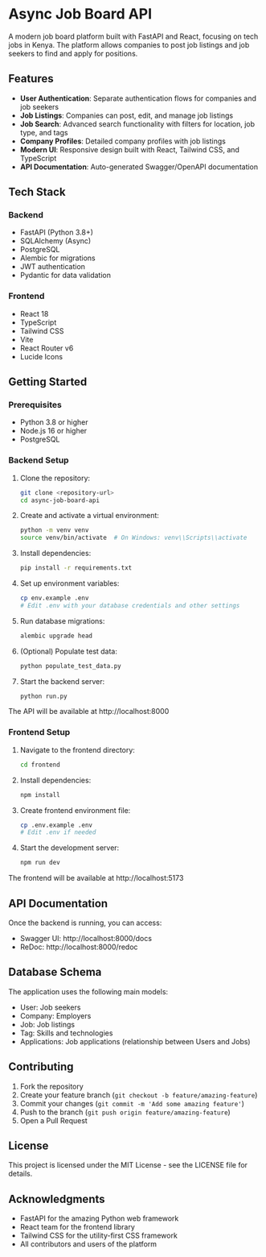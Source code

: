 # Async Job Board API

A modern job board platform built with FastAPI and React, focusing on tech jobs in Kenya. The platform allows companies to post job listings and job seekers to find and apply for positions.

## Features

- **User Authentication**: Separate authentication flows for companies and job seekers
- **Job Listings**: Companies can post, edit, and manage job listings
- **Job Search**: Advanced search functionality with filters for location, job type, and tags
- **Company Profiles**: Detailed company profiles with job listings
- **Modern UI**: Responsive design built with React, Tailwind CSS, and TypeScript
- **API Documentation**: Auto-generated Swagger/OpenAPI documentation

## Tech Stack

### Backend
- FastAPI (Python 3.8+)
- SQLAlchemy (Async)
- PostgreSQL
- Alembic for migrations
- JWT authentication
- Pydantic for data validation

### Frontend
- React 18
- TypeScript
- Tailwind CSS
- Vite
- React Router v6
- Lucide Icons

## Getting Started

### Prerequisites
- Python 3.8 or higher
- Node.js 16 or higher
- PostgreSQL

### Backend Setup

1. Clone the repository:
   ```bash
   git clone <repository-url>
   cd async-job-board-api
   ```

2. Create and activate a virtual environment:
   ```bash
   python -m venv venv
   source venv/bin/activate  # On Windows: venv\\Scripts\\activate
   ```

3. Install dependencies:
   ```bash
   pip install -r requirements.txt
   ```

4. Set up environment variables:
   ```bash
   cp env.example .env
   # Edit .env with your database credentials and other settings
   ```

5. Run database migrations:
   ```bash
   alembic upgrade head
   ```

6. (Optional) Populate test data:
   ```bash
   python populate_test_data.py
   ```

7. Start the backend server:
   ```bash
   python run.py
   ```

The API will be available at http://localhost:8000

### Frontend Setup

1. Navigate to the frontend directory:
   ```bash
   cd frontend
   ```

2. Install dependencies:
   ```bash
   npm install
   ```

3. Create frontend environment file:
   ```bash
   cp .env.example .env
   # Edit .env if needed
   ```

4. Start the development server:
   ```bash
   npm run dev
   ```

The frontend will be available at http://localhost:5173

## API Documentation

Once the backend is running, you can access:
- Swagger UI: http://localhost:8000/docs
- ReDoc: http://localhost:8000/redoc

## Database Schema

The application uses the following main models:
- User: Job seekers
- Company: Employers
- Job: Job listings
- Tag: Skills and technologies
- Applications: Job applications (relationship between Users and Jobs)

## Contributing

1. Fork the repository
2. Create your feature branch (`git checkout -b feature/amazing-feature`)
3. Commit your changes (`git commit -m 'Add some amazing feature'`)
4. Push to the branch (`git push origin feature/amazing-feature`)
5. Open a Pull Request

## License

This project is licensed under the MIT License - see the LICENSE file for details.

## Acknowledgments

- FastAPI for the amazing Python web framework
- React team for the frontend library
- Tailwind CSS for the utility-first CSS framework
- All contributors and users of the platform 